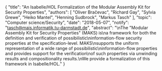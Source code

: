{
    "title": "An Isabelle/HOL Formalization of the Modular Assembly Kit for Security Properties",
    "authors": [
        "Oliver Bračevac",
        "Richard Gay",
        "Sylvia Grewe",
        "Heiko Mantel",
        "Henning Sudbrock",
        "Markus Tasch"
    ],
    "topic": "Computer science/Security",
    "date": "2018-05-07",
    "notify": "tasch@mais.informatik.tu-darmstadt.de",
    "abstract": "\nThe \"Modular Assembly Kit for Security Properties\" (MAKS) is\na framework for both the definition and verification of possibilistic\ninformation-flow security properties at the specification-level. MAKS\nsupports the uniform representation of a wide range of possibilistic\ninformation-flow properties and provides support for the verification\nof such properties via unwinding results and compositionality results.\nWe provide a formalization of this framework in Isabelle/HOL."
}